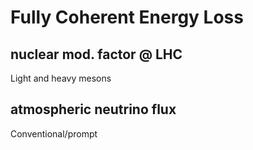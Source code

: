 # Fully Coherent Energy Loss

## nuclear mod. factor @ LHC

Light and heavy mesons

## atmospheric neutrino flux

Conventional/prompt

